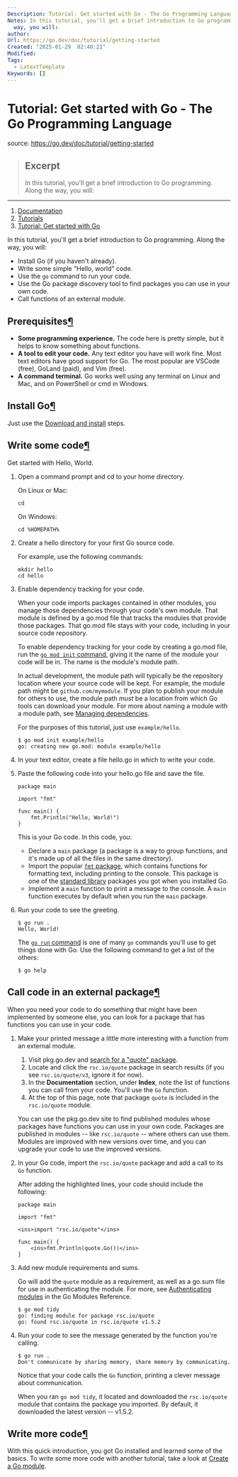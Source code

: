 ```yaml
---
Description: Tutorial: Get started with Go - The Go Programming Language
Notes: In this tutorial, you'll get a brief introduction to Go programming. Along the
  way, you will:
author: 
Url: https://go.dev/doc/tutorial/getting-started
Created: "2025-01-29  02:40:21"
Modified: 
Tags:
  - LatextTemplate
Keywords: []
---
```


# Tutorial: Get started with Go - The Go Programming Language

source: https://go.dev/doc/tutorial/getting-started

> ## Excerpt
> In this tutorial, you'll get a brief introduction to Go programming. Along the
  way, you will:

---
1.  [Documentation](https://go.dev/doc/)
2.  [Tutorials](https://go.dev/doc/tutorial/)
3.  [Tutorial: Get started with Go](https://go.dev/doc/tutorial/getting-started)

In this tutorial, you'll get a brief introduction to Go programming. Along the way, you will:

-   Install Go (if you haven't already).
-   Write some simple "Hello, world" code.
-   Use the `go` command to run your code.
-   Use the Go package discovery tool to find packages you can use in your own code.
-   Call functions of an external module.

## Prerequisites[¶](https://go.dev/doc/tutorial/getting-started#prerequisites)

-   **Some programming experience.** The code here is pretty simple, but it helps to know something about functions.
-   **A tool to edit your code.** Any text editor you have will work fine. Most text editors have good support for Go. The most popular are VSCode (free), GoLand (paid), and Vim (free).
-   **A command terminal.** Go works well using any terminal on Linux and Mac, and on PowerShell or cmd in Windows.

## Install Go[¶](https://go.dev/doc/tutorial/getting-started#install)

Just use the [Download and install](https://go.dev/doc/install) steps.

## Write some code[¶](https://go.dev/doc/tutorial/getting-started#code)

Get started with Hello, World.

1.  Open a command prompt and cd to your home directory.
    
    On Linux or Mac:
    
    ```
    cd
    ```
    
    On Windows:
    
    ```
    cd %HOMEPATH%
    ```
    
2.  Create a hello directory for your first Go source code.
    
    For example, use the following commands:
    
    ```
    mkdir hello
    cd hello
    ```
    
3.  Enable dependency tracking for your code.
    
    When your code imports packages contained in other modules, you manage those dependencies through your code's own module. That module is defined by a go.mod file that tracks the modules that provide those packages. That go.mod file stays with your code, including in your source code repository.
    
    To enable dependency tracking for your code by creating a go.mod file, run the [`go mod init` command](https://go.dev/ref/mod#go-mod-init), giving it the name of the module your code will be in. The name is the module's module path.
    
    In actual development, the module path will typically be the repository location where your source code will be kept. For example, the module path might be `github.com/mymodule`. If you plan to publish your module for others to use, the module path _must_ be a location from which Go tools can download your module. For more about naming a module with a module path, see [Managing dependencies](https://go.dev/doc/modules/managing-dependencies#naming_module).
    
    For the purposes of this tutorial, just use `example/hello`.
    
    ```
    $ go mod init example/hello
    go: creating new go.mod: module example/hello
    ```
    
4.  In your text editor, create a file hello.go in which to write your code.
    
5.  Paste the following code into your hello.go file and save the file.
    
    ```
    package main
    
    import "fmt"
    
    func main() {
        fmt.Println("Hello, World!")
    }
    ```
    
    This is your Go code. In this code, you:
    
    -   Declare a `main` package (a package is a way to group functions, and it's made up of all the files in the same directory).
    -   Import the popular [`fmt` package](https://pkg.go.dev/fmt/), which contains functions for formatting text, including printing to the console. This package is one of the [standard library](https://pkg.go.dev/std) packages you got when you installed Go.
    -   Implement a `main` function to print a message to the console. A `main` function executes by default when you run the `main` package.
6.  Run your code to see the greeting.
    
    ```
    $ go run .
    Hello, World!
    ```
    
    The [`go run` command](https://go.dev/cmd/go/#hdr-Compile_and_run_Go_program) is one of many `go` commands you'll use to get things done with Go. Use the following command to get a list of the others:
    
    ```
    $ go help
    ```
    

## Call code in an external package[¶](https://go.dev/doc/tutorial/getting-started#call)

When you need your code to do something that might have been implemented by someone else, you can look for a package that has functions you can use in your code.

1.  Make your printed message a little more interesting with a function from an external module.
    
    1.  Visit pkg.go.dev and [search for a "quote" package](https://pkg.go.dev/search?q=quote).
    2.  Locate and click the `rsc.io/quote` package in search results (if you see `rsc.io/quote/v3`, ignore it for now).
    3.  In the **Documentation** section, under **Index**, note the list of functions you can call from your code. You'll use the `Go` function.
    4.  At the top of this page, note that package `quote` is included in the `rsc.io/quote` module.
    
    You can use the pkg.go.dev site to find published modules whose packages have functions you can use in your own code. Packages are published in modules -- like `rsc.io/quote` -- where others can use them. Modules are improved with new versions over time, and you can upgrade your code to use the improved versions.
    
2.  In your Go code, import the `rsc.io/quote` package and add a call to its `Go` function.
    
    After adding the highlighted lines, your code should include the following:
    
    ```
    package main
    
    import "fmt"
    
    <ins>import "rsc.io/quote"</ins>
    
    func main() {
        <ins>fmt.Println(quote.Go())</ins>
    }
    ```
    
3.  Add new module requirements and sums.
    
    Go will add the `quote` module as a requirement, as well as a go.sum file for use in authenticating the module. For more, see [Authenticating modules](https://go.dev/ref/mod#authenticating) in the Go Modules Reference.
    
    ```
    $ go mod tidy
    go: finding module for package rsc.io/quote
    go: found rsc.io/quote in rsc.io/quote v1.5.2
    ```
    
4.  Run your code to see the message generated by the function you're calling.
    
    ```
    $ go run .
    Don't communicate by sharing memory, share memory by communicating.
    ```
    
    Notice that your code calls the `Go` function, printing a clever message about communication.
    
    When you ran `go mod tidy`, it located and downloaded the `rsc.io/quote` module that contains the package you imported. By default, it downloaded the latest version -- v1.5.2.
    

## Write more code[¶](https://go.dev/doc/tutorial/getting-started#write-more)

With this quick introduction, you got Go installed and learned some of the basics. To write some more code with another tutorial, take a look at [Create a Go module](https://go.dev/doc/tutorial/create-module.html).
